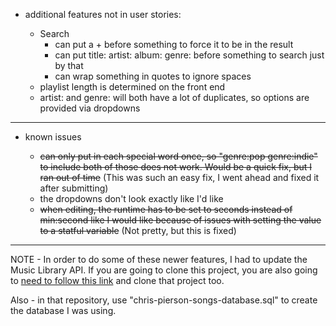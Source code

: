 - additional features not in user stories:

  - Search
    - can put a + before something to force it to be in the result
    - can put title: artist: album: genre: before something to search just by that
    - can wrap something in quotes to ignore spaces
  - playlist length is determined on the front end
  - artist: and genre: will both have a lot of duplicates, so options are provided via dropdowns

---

- known issues

  - ~~can only put in each special word once, so "genre:pop genre:indie" to include both of those does not work. Would be a quick fix, but I ran out of time~~ (This was such an easy fix, I went ahead and fixed it after submitting)
  - the dropdowns don't look exactly like I'd like
  - ~~when editing, the runtime has to be set to seconds instead of min:second like I would like because of issues with setting the value to a statful variable~~ (Not pretty, but this is fixed)

---

NOTE - In order to do some of these newer features, I had to update the Music Library API. If you are going to clone this project, you are also going to [need to follow this link](https://github.com/Cpierswim/music_library) and clone that project too.

Also - in that repository, use "chris-pierson-songs-database.sql" to create the database I was using.

